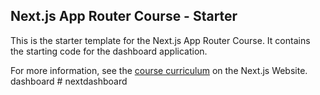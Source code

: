 ## Next.js App Router Course - Starter

This is the starter template for the Next.js App Router Course. It contains the starting code for the dashboard application.

For more information, see the [course curriculum](https://nextjs.org/learn) on the Next.js Website.
d a s h b o a r d  
 #   n e x t d a s h b o a r d  
 